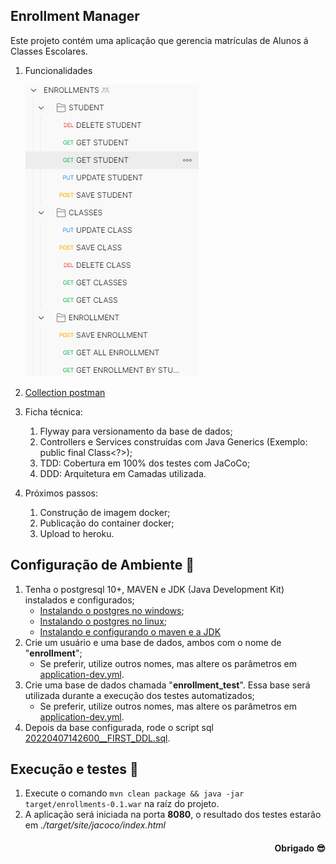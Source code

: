 ## Enrollment Manager

Este projeto contém uma aplicação que gerencia matrículas de Alunos á Classes Escolares.

1) Funcionalidades

   ![img.png](img.png)

2) [Collection postman](https://github.com/emanuelvictor/enrollment-management/blob/main/ENROLLMENTS.postman_collection.json)
3) Ficha técnica:
   1) Flyway para versionamento da base de dados;
   2) Controllers e Services construídas com Java Generics (Exemplo: public final Class<?>);
   3) TDD: Cobertura em 100% dos testes com JaCoCo;
   4) DDD: Arquitetura em Camadas utilizada.
4) Próximos passos:
   1) Construção de imagem docker;
   2) Publicação do container docker;
   3) Upload to heroku.

## Configuração de Ambiente 🚧
1) Tenha o postgresql 10+, MAVEN e JDK (Java Development Kit) instalados e configurados;
    - [Instalando o postgres no windows](https://www.devmedia.com.br/instalando-postgresql/23364);
    - [Instalando o postgres no linux](https://medium.com/@thiago.reis/instalando-e-configurando-postgresql-no-ubuntu-86716cda5894);
    - [Instalando e configurando o maven e a JDK](https://medium.com/beelabacademy/configurando-vari%C3%A1veis-de-ambiente-java-home-e-maven-home-no-windows-e-unix-d9461f783c26)
2) Crie um usuário e uma base de dados, ambos com o nome de "**enrollment**";
    - Se preferir, utilize outros nomes, mas altere os parâmetros em [application-dev.yml](https://github.com/emanuelvictor/enrollment-management/blob/main/src/main/resources/config/application-dev.yml).
3) Crie uma base de dados chamada "**enrollment_test**". Essa base será utilizada durante a execução dos testes automatizados;
    - Se preferir, utilize outros nomes, mas altere os parâmetros em [application-dev.yml](https://github.com/emanuelvictor/enrollment-management/blob/main/src/test/resources/config/application-dev.yml).
4) Depois da base configurada, rode o script sql [20220407142600__FIRST_DDL.sql](https://github.com/emanuelvictor/enrollment-management/tree/main/src/main/resources/db/migration/20220407142600__FIRST_DDL.sql).

## Execução e testes 🚀

1) Execute o comando ``mvn clean package && java -jar target/enrollments-0.1.war`` na raíz do projeto.
2) A aplicação será iniciada na porta **8080**, o resultado dos testes estarão em *./target/site/jacoco/index.html*


<h4 align='end'> 
	Obrigado 😎
</h4>